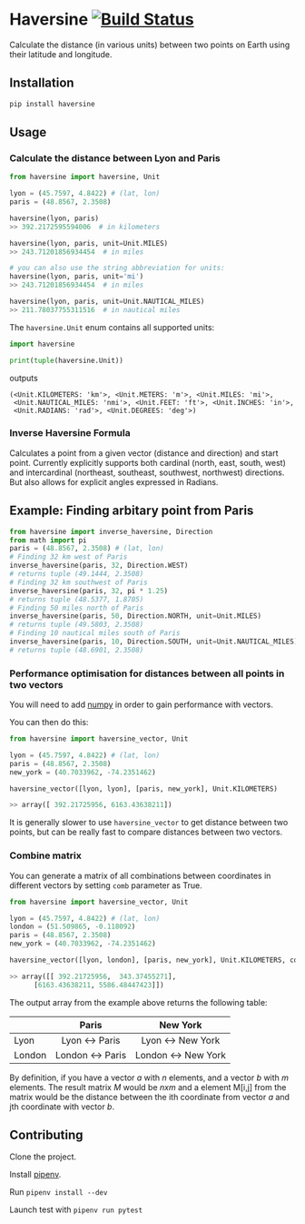 # Haversine [![Build Status](https://travis-ci.org/mapado/haversine.svg?branch=master)](https://travis-ci.org/mapado/haversine)

Calculate the distance (in various units) between two points on Earth using their latitude and longitude.

## Installation

```sh
pip install haversine
```

## Usage

### Calculate the distance between Lyon and Paris

```python
from haversine import haversine, Unit

lyon = (45.7597, 4.8422) # (lat, lon)
paris = (48.8567, 2.3508)

haversine(lyon, paris)
>> 392.2172595594006  # in kilometers

haversine(lyon, paris, unit=Unit.MILES)
>> 243.71201856934454  # in miles

# you can also use the string abbreviation for units:
haversine(lyon, paris, unit='mi')
>> 243.71201856934454  # in miles

haversine(lyon, paris, unit=Unit.NAUTICAL_MILES)
>> 211.78037755311516  # in nautical miles
```

The `haversine.Unit` enum contains all supported units:

```python
import haversine

print(tuple(haversine.Unit))
```

outputs

```text
(<Unit.KILOMETERS: 'km'>, <Unit.METERS: 'm'>, <Unit.MILES: 'mi'>,
 <Unit.NAUTICAL_MILES: 'nmi'>, <Unit.FEET: 'ft'>, <Unit.INCHES: 'in'>,
 <Unit.RADIANS: 'rad'>, <Unit.DEGREES: 'deg'>)
```

### Inverse Haversine Formula
Calculates a point from a given vector (distance and direction) and start point.
Currently explicitly supports both cardinal (north, east, south, west) and intercardinal (northeast, southeast, southwest, northwest) directions.
But also allows for explicit angles expressed in Radians.

## Example: Finding arbitary point from Paris
```python
from haversine import inverse_haversine, Direction
from math import pi
paris = (48.8567, 2.3508) # (lat, lon)
# Finding 32 km west of Paris
inverse_haversine(paris, 32, Direction.WEST)
# returns tuple (49.1444, 2.3508)
# Finding 32 km southwest of Paris
inverse_haversine(paris, 32, pi * 1.25)
# returns tuple (48.5377, 1.8705)
# Finding 50 miles north of Paris
inverse_haversine(paris, 50, Direction.NORTH, unit=Unit.MILES)
# returns tuple (49.5803, 2.3508)
# Finding 10 nautical miles south of Paris
inverse_haversine(paris, 10, Direction.SOUTH, unit=Unit.NAUTICAL_MILES)
# returns tuple (48.6901, 2.3508)
```

### Performance optimisation for distances between all points in two vectors

You will need to add [numpy](https://pypi.org/project/numpy/) in order to gain performance with vectors.

You can then do this:

```python
from haversine import haversine_vector, Unit

lyon = (45.7597, 4.8422) # (lat, lon)
paris = (48.8567, 2.3508)
new_york = (40.7033962, -74.2351462)

haversine_vector([lyon, lyon], [paris, new_york], Unit.KILOMETERS)

>> array([ 392.21725956, 6163.43638211])
```

It is generally slower to use `haversine_vector` to get distance between two points, but can be really fast to compare distances between two vectors.

### Combine matrix

You can generate a matrix of all combinations between coordinates in different vectors by setting `comb` parameter as True.

```python
from haversine import haversine_vector, Unit

lyon = (45.7597, 4.8422) # (lat, lon)
london = (51.509865, -0.118092)
paris = (48.8567, 2.3508)
new_york = (40.7033962, -74.2351462)

haversine_vector([lyon, london], [paris, new_york], Unit.KILOMETERS, comb=True)

>> array([[ 392.21725956,  343.37455271],
 	  [6163.43638211, 5586.48447423]])
```

The output array from the example above returns the following table:

|        |       Paris       |       New York       |
| ------ | :---------------: | :------------------: |
| Lyon   |  Lyon <\-> Paris  |  Lyon <\-> New York  |
| London | London <\-> Paris | London <\-> New York |

By definition, if you have a vector _a_ with _n_ elements, and a vector _b_ with _m_ elements. The result matrix _M_ would be $n x m$ and a element M\[i,j\] from the matrix would be the distance between the ith coordinate from vector _a_ and jth coordinate with vector _b_.

## Contributing

Clone the project.

Install [pipenv](https://github.com/pypa/pipenv).

Run `pipenv install --dev`

Launch test with `pipenv run pytest`
